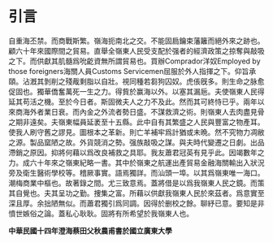 # 引言

自重海丕禁。而商戰斯繁。嶺海扼南北之交。不能固扃鑰束藩籬而絕外來之跡也。顧六十年來國際間之貿易。直舉全嶺東人民受支配於强者的經濟政策之掠奪與敲吸之下。而供獻其肌髓爲吮齕資無所謂貿易也。買辦Comprador洋奴Employed by those foreigners海關人員Customs Servicemen屈服於外人指揮之下。仰旨承頤。沾漑其剝削之殘胾剩脂以自壯。視同種若芻狗囚奴。虎倀旣多。則生命之脉愈促固也。獨華僑奮萬死一生之力。得貲於赢海以外。以塞其漏巵。夫使嶺東人民得延其苟活之機。至於今日者。斯固微夫人之力不及此。然而其可終恃已乎。兩年以來商海外者業日衰。而內金之外流者勢日盛。不謀救濟之術。則嶺東人去肉盡見骨之期非遠矣。夫嶺東幅員延袤至十五縣。此中自有其繁盛之人民與豐富之物產耳。使我人刷守舊之謬見。圖根本之革新。則亡羊補牢爲計猶或未晩。然不究物力凋敝之源。製品窳陋之故。外貨競消之勢。强族敲吸之謀。與夫時代變遷之日劇。出品滯銷之原因。抑將何藉以爲改良補救之具耶。我友蕭君冠英有見乎此。因竭數年之力。成六十年來之嶺東紀略一書。其中於嶺東之航運出產貿易金融海關輸出入狀況旁及衛生醫術學校等。稽厥事實。語焉獨詳。而汕頭一埠。以其爲嶺東唯一海口。潮梅商業中樞也。故著錄之間。尤三致意焉。蓋將借是以爲我嶺東人民之鏡。而策其自覺也。夫其呈功之勤。捜集之富。所藉以供獻我嶺東人民於來茲者。爲意實至深且厚。余拙陋無似。而蕭君獨引爲同調。因得於删校之餘。聊紓已意。要知是非憤世嫉俗之論。蓋私心耿耿。固將有所希望於我嶺東人也。

**中華民國十四年澄海蔡田父秋農甫書於國立廣東大學**
